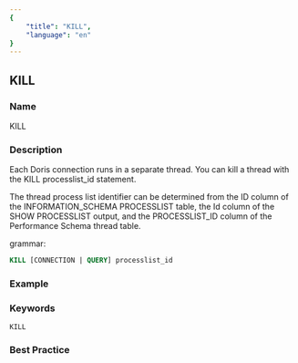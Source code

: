 ```yaml
---
{
    "title": "KILL",
    "language": "en"
}
---
```


<!--
Licensed to the Apache Software Foundation (ASF) under one
or more contributor license agreements.  See the NOTICE file
distributed with this work for additional information
regarding copyright ownership.  The ASF licenses this file
to you under the Apache License, Version 2.0 (the
"License"); you may not use this file except in compliance
with the License.  You may obtain a copy of the License at

  http://www.apache.org/licenses/LICENSE-2.0

Unless required by applicable law or agreed to in writing,
software distributed under the License is distributed on an
"AS IS" BASIS, WITHOUT WARRANTIES OR CONDITIONS OF ANY
KIND, either express or implied.  See the License for the
specific language governing permissions and limitations
under the License.
-->

## KILL

### Name

KILL

### Description

Each Doris connection runs in a separate thread. You can kill a thread with the KILL processlist_id statement.

The thread process list identifier can be determined from the ID column of the INFORMATION_SCHEMA PROCESSLIST table, the Id column of the SHOW PROCESSLIST output, and the PROCESSLIST_ID column of the Performance Schema thread table.

grammar:

```sql
KILL [CONNECTION | QUERY] processlist_id
````

### Example

### Keywords

    KILL

### Best Practice

